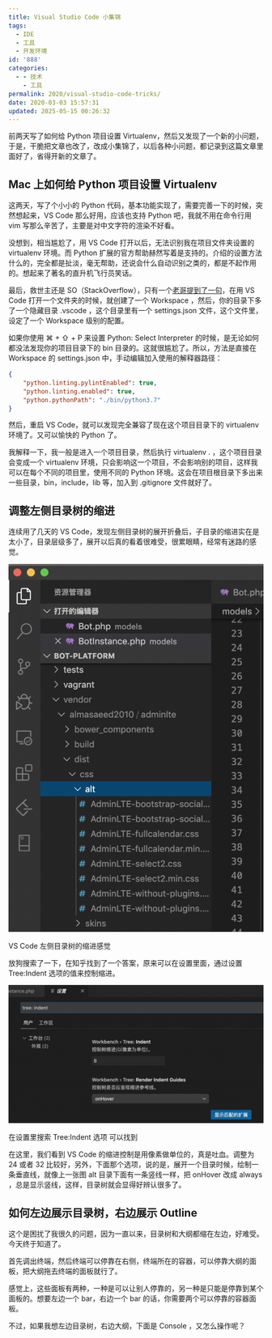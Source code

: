 ```yaml
---
title: Visual Studio Code 小集锦
tags:
  - IDE
  - 工具
  - 开发环境
id: '888'
categories:
  - - 技术
    - 工具
permalink: 2020/visual-studio-code-tricks/
date: 2020-03-03 15:57:31
updated: 2025-05-15 00:26:32
---
```

前两天写了如何给 Python 项目设置 Virtualenv，然后又发现了一个新的小问题，于是，干脆把文章也改了，改成小集锦了，以后各种小问题，都记录到这篇文章里面好了，省得开新的文章了。

## Mac 上如何给 Python 项目设置 Virtualenv

这两天，写了个小小的 Python 代码，基本功能实现了，需要完善一下的时候，突然想起来，VS Code 那么好用，应该也支持 Python 吧，我就不用在命令行用 vim 写那么辛苦了，主要是对中文字符的渲染不好看。

没想到，相当尴尬了，用 VS Code 打开以后，无法识别我在项目文件夹设置的 virtualenv 环境。而 Python 扩展的官方帮助赫然写着是支持的。介绍的设置方法什么的，完全都是扯淡，毫无帮助，还说会什么自动识别之类的，都是不起作用的。想起来了著名的直升机飞行员笑话。

最后，救世主还是 SO（StackOverflow），只有一个[老哥提到了一句](https://stackoverflow.com/questions/54106071/how-to-setup-virtual-environment-for-python-in-vs-code)，在用 VS Code 打开一个文件夹的时候，就创建了一个 Workspace ，然后，你的目录下多了一个隐藏目录 .vscode ，这个目录里有一个 settings.json 文件，这个文件里，设定了一个 Workspace 级别的配置。

如果你使用 ⌘ + ⇧ + P 来设置 Python: Select Interpreter 的时候，是无论如何都没法发现你的项目目录下的 bin 目录的。这就很尴尬了。所以，方法是直接在 Workspace 的 settings.json 中，手动编辑加入使用的解释器路径：

```json
{
    "python.linting.pylintEnabled": true,
    "python.linting.enabled": true,
    "python.pythonPath": "./bin/python3.7"
}
```

然后，重启 VS Code，就可以发现完全兼容了现在这个项目目录下的 virtualenv 环境了。又可以愉快的 Python 了。

我解释一下，我一般是进入一个项目目录，然后执行 virtualenv . ，这个项目目录会变成一个 virtualenv 环境，只会影响这一个项目，不会影响别的项目，这样我可以在每个不同的项目里，使用不同的 Python 环境。这会在项目根目录下多出来一些目录，bin，include，lib 等，加入到 .gitignore 文件就好了。

## 调整左侧目录树的缩进

连续用了几天的 VS Code，发现左侧目录树的展开折叠后，子目录的缩进实在是太小了，目录层级多了，展开以后真的看着很难受，很累眼睛，经常有迷路的感觉。

![](../../images/2020/03/visual-studio-tree-screenshot-709x1024.png)

VS Code 左侧目录树的缩进感觉

放狗搜索了一下，在知乎找到了一个答案，原来可以在设置里面，通过设置 Tree:Indent 选项的值来控制缩进。

![](../../images/2020/03/vscode-tree-settings-1024x555.png)

在设置里搜索 Tree:Indent 选项 可以找到

在这里，我们看到 VS Code 的缩进控制是用像素做单位的，真是吐血。调整为 24 或者 32 比较好，另外，下面那个选项，说的是，展开一个目录时候，绘制一条垂直线，就像上一张图 alt 目录下面有一条竖线一样，把 onHover 改成 always ，总是显示竖线，这样，目录树就会显得好辨认很多了。

## 如何左边展示目录树，右边展示 Outline

这个是困扰了我很久的问题，因为一直以来，目录树和大纲都缩在左边，好难受。今天终于知道了。

首先调出终端，然后终端可以停靠在右侧，终端所在的容器，可以停靠大纲的面板，把大纲拖去终端的面板就行了。

感觉上，这些面板有两种，一种是可以让别人停靠的，另一种是只能是停靠到某个面板的。想要左边一个 bar，右边一个 bar 的话，你需要两个可以停靠的容器面板。

不过，如果我想左边目录树，右边大纲，下面是 Console ，又怎么操作呢？
